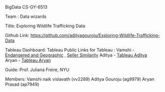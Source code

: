 BigData CS-GY-6513

Team : Data wizards

Title: Exploring Wildlife Trafficking Data

Github Link: https://github.com/adityagouroju/Exploring-Wildlife-Trafficking-Data

Tableau Dashboard: Tableau Public 
Links for Tableau : Vamshi - [Endangered and Geographic](https://tinyurl.com/vamshi309) , [Seller Similarity](https://tinyurl.com/vamshi30)
                    Aditya - [Tableau Aditya](https://tinyurl.com/3vrm7z9c)
                    Aryan - [Tableau Aryan](https://tinyurl.com/cshap3dv)

Guide: Prof. Juliana Freire, NYU

Members: Vamshi naik vislavath (vv2289) Aditya Gouroju (ag9979) Aryan Prasad (ap7949)
